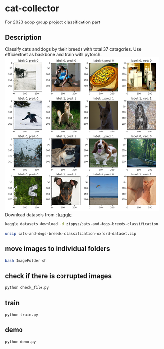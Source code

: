 # cat-collector
For 2023 aoop group project classification part
## Description
Classify cats and dogs by their breeds with total 37 catagories. Use efficientnet as backbone and train with pytorch.
![results.png](results.png)
Download datasets from : [kaggle](https://www.kaggle.com/datasets/zippyz/cats-and-dogs-breeds-classification-oxford-dataset/data?select=images)

```bash
kaggle datasets download -d zippyz/cats-and-dogs-breeds-classification-oxford-dataset
```
```bash
unzip cats-and-dogs-breeds-classification-oxford-dataset.zip
```
## move images to individual folders
```bash
bash ImageFolder.sh
```

## check if there is corrupted images
```bash
python check_file.py
```

## train
```bash
python train.py
```

## demo
```bash
python demo.py
```